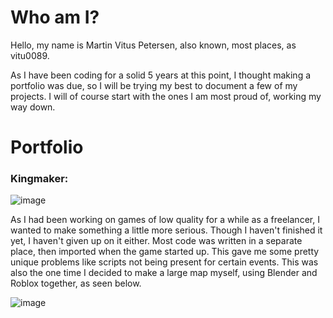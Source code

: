 # Who am I?
Hello, my name is Martin Vitus Petersen, also known, most places, as vitu0089.

As I have been coding for a solid 5 years at this point, I thought making a portfolio was due, so I will be trying my best to document a few of my projects. I will of course start with the ones I am most proud of, working my way down.

# Portfolio
### Kingmaker:
![image](https://github.com/vitu0089/RobloxPortfolio/assets/86110418/e89de738-6d28-467c-b2e4-32bf873c8ba3)

As I had been working on games of low quality for a while as a freelancer, I wanted to make something a little more serious. Though I haven't finished it yet, I haven't given up on it either. Most code was written in a separate place, then imported when the game started up. This gave me some pretty unique problems like scripts not being present for certain events. This was also the one time I decided to make a large map myself, using Blender and Roblox together, as seen below.

![image](https://github.com/vitu0089/RobloxPortfolio/assets/86110418/4e127985-55a1-49ca-bee0-1073ac929b6e)

